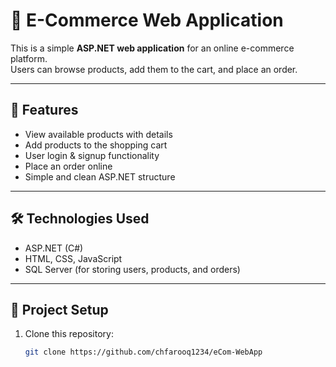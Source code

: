 # 🛒 E-Commerce Web Application

This is a simple **ASP.NET web application** for an online e-commerce platform.  
Users can browse products, add them to the cart, and place an order.

---

## 🚀 Features
- View available products with details  
- Add products to the shopping cart  
- User login & signup functionality  
- Place an order online  
- Simple and clean ASP.NET structure  

---

## 🛠️ Technologies Used
- ASP.NET (C#)  
- HTML, CSS, JavaScript  
- SQL Server (for storing users, products, and orders)  

---

## 📂 Project Setup
1. Clone this repository:  
   ```bash
   git clone https://github.com/chfarooq1234/eCom-WebApp

